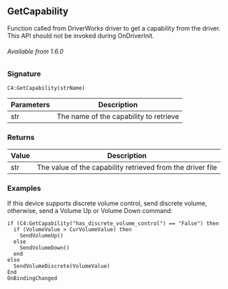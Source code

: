 ## GetCapability

Function called from DriverWorks driver to get a capability from the driver. This API should not be invoked during OnDriverInit.

###### Available from 1.6.0


### Signature

`C4:GetCapability(strName)`


| Parameters | Description |
| --- | --- |
| str | The name of the capability to retrieve |


### Returns

| Value | Description |
| --- | --- |
| str | The value of the capability retrieved from the driver file |


### Examples

If this device supports discrete volume control, send discrete volume, otherwise, send a Volume Up or Volume Down command:

	if (C4:GetCapability("has_discrete_volume_control") == "False") then
	  if (VolumeValue > CurVolumeValue) then
	    SendVolumeUp()
	  else
	    SendVolumeDown()
	  end
	else
	  SendVolumeDiscrete(VolumeValue)
	End
	OnBindingChanged
